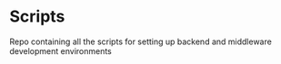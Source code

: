 # Scripts
Repo containing all the scripts for setting up backend and middleware development environments
